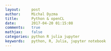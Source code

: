 ```yaml
---
layout:     post
author:     Michal Dyzma
title:      Python & openCL
date:       2017-04-20 01:15:08
comments:   true
mathjax:    false
categories: python R julia jupyter
keywords:   python, R, Julia, jupyter notebook
---
```

